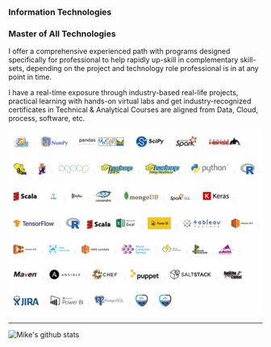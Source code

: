 ### Information Technologies

### Master of All Technologies

I offer a comprehensive experienced path with programs designed specifically for professional to help rapidly up-skill in complementary skill-sets, depending on the project and technology role professional is in at any point in time.

I have a real-time exposure through industry-based real-life projects, practical learning with hands-on virtual labs and get industry-recognized certificates in Technical & Analytical Courses are aligned from Data, Cloud, process, software, etc.

<img width="964" alt="Tools" src="https://raw.githubusercontent.com/michwen/michwen/main/2021.png">
 
<!--
**michwen/michwen** is a ✨ _special_ ✨ repository because its `README.md` (this file) appears on your GitHub profile.

Here are some ideas to get you started:

- 🔭 I’m currently working on ...
- 🌱 I’m currently learning ...
- 👯 I’m looking to collaborate on ...
- 🤔 I’m looking for help with ...
- 💬 Ask me about ...
- 📫 How to reach me: ...
- 😄 Pronouns: ...
- ⚡ Fun fact: ...
-->


---
![Mike's github stats](https://github-readme-stats.vercel.app/api?username=michwen&show_icons=true)
